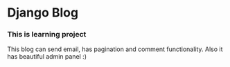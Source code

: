 # Django Blog
### This is learning project
This blog can send email, has pagination and comment functionality. Also it has beautiful admin panel :)